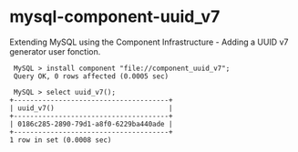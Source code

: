 # mysql-component-uuid_v7

Extending MySQL using the Component Infrastructure - Adding a UUID v7 generator user fonction.

```
 MySQL > install component "file://component_uuid_v7";
 Query OK, 0 rows affected (0.0005 sec)
 
 MySQL > select uuid_v7();
+--------------------------------------+
| uuid_v7()                            |
+--------------------------------------+
| 0186c285-2890-79d1-a8f0-6229ba440ade |
+--------------------------------------+
1 row in set (0.0008 sec)
```


